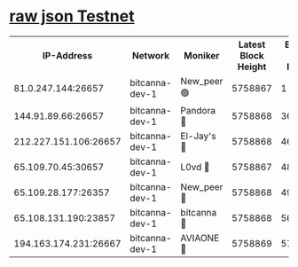 [raw json Testnet](https://rpc-check.bcat.stavr.tech/bcat/rpc-bcat-result.json)
=


<table><tr><th>IP-Address</th><th>Network</th><th>Moniker</th><th>Latest Block Height</th><th>Earliest Block Height</th><th>Catching Up</th><th>Tx Index</th><th>Voting Power</th><th>Scan Time</th></tr><tr><td>81.0.247.144:26657</td><td>bitcanna-dev-1</td><td>New_peer 🟢</td><td>5758867</td><td>1</td><td>False</td><td>on</td><td>0</td><td>2023-12-31T08:57:25.530724040UTC</td></tr><tr><td>144.91.89.66:26657</td><td>bitcanna-dev-1</td><td>Pandora 🔴</td><td>5758868</td><td>3675711</td><td>False</td><td>on</td><td>2096387</td><td>2023-12-31T08:57:35.468237945UTC</td></tr><tr><td>212.227.151.106:26657</td><td>bitcanna-dev-1</td><td>El-Jay's 🔴</td><td>5758868</td><td>4670391</td><td>False</td><td>on</td><td>2218164</td><td>2023-12-31T08:57:32.276727678UTC</td></tr><tr><td>65.109.70.45:30657</td><td>bitcanna-dev-1</td><td>L0vd 🔴</td><td>5758867</td><td>4828155</td><td>False</td><td>on</td><td>7920</td><td>2023-12-31T08:57:25.863726569UTC</td></tr><tr><td>65.109.28.177:26357</td><td>bitcanna-dev-1</td><td>New_peer 🔴</td><td>5758868</td><td>4952911</td><td>False</td><td>on</td><td>2237067</td><td>2023-12-31T08:57:32.655639358UTC</td></tr><tr><td>65.108.131.190:23857</td><td>bitcanna-dev-1</td><td>bitcanna 🔴</td><td>5758868</td><td>5658868</td><td>False</td><td>off</td><td>82368</td><td>2023-12-31T08:57:32.999833154UTC</td></tr><tr><td>194.163.174.231:26667</td><td>bitcanna-dev-1</td><td>AVIAONE 🔴</td><td>5758869</td><td>5752611</td><td>False</td><td>on</td><td>1949865</td><td>2023-12-31T08:57:37.798129847UTC</td></tr></table>